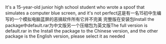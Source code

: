 It's a 15-year-old junior high school student who wrote a spoof that simulates a computer blue screen, and it's not perfect这是有一名15初中生编写的一个模拟电脑蓝屏的恶搞软件所有它并不完美
完整版在安装包Install the package中default.rar为中文版另一个压缩包为英文版The full version is default.rar in the Install the package to the Chinese version, and the other package is the English version, please select it as needed

